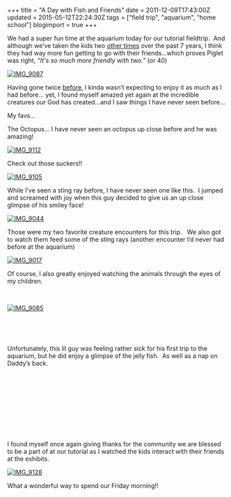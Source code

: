 +++
title = "A Day with Fish and Friends"
date = 2011-12-09T17:43:00Z
updated = 2015-05-12T22:24:30Z
tags = ["field trip", "aquarium", "home school"]
blogimport = true 
+++

We had a super fun time at the aquarium today for our tutorial fieldtrip.&#160; And although we’ve taken the kids two [other times](http://lifeatthecircus.com/2010/03/29/one-fish-two-fish/) over the past 7 years, I think they had way more fun getting to go with their friends…which proves Piglet was right, _“It's so much more friendly with two.”_ (or 40)

[![IMG_9087](https://latc.s3.amazonaws.com/wp-content/uploads/2011/12/IMG_9087.jpg "IMG_9087")](https://latc.s3.amazonaws.com/wp-content/uploads/2011/12/IMG_9087.jpg)

Having gone twice [before](http://lifeatthecircus.com/2010/03/29/one-fish-two-fish/), I kinda wasn’t expecting to enjoy it as much as I had before… yet, I found myself amazed yet again at the incredible creatures our God has created…and I saw things I have never seen before… 

My favs…

The Octopus… I have never seen an octopus up close before and he was amazing! 

[![IMG_9112](https://latc.s3.amazonaws.com/wp-content/uploads/2011/12/IMG_9112.jpg "IMG_9112")](https://latc.s3.amazonaws.com/wp-content/uploads/2011/12/IMG_9112.jpg)

Check out those suckers!!

[![IMG_9105](https://latc.s3.amazonaws.com/wp-content/uploads/2011/12/IMG_9105.jpg "IMG_9105")](https://latc.s3.amazonaws.com/wp-content/uploads/2011/12/IMG_9105.jpg)

While I’ve seen a sting ray before, I have never seen one like this.&#160; I jumped and screamed with joy when this guy decided to give us an up close glimpse of his smiley face!

[![IMG_9044](https://latc.s3.amazonaws.com/wp-content/uploads/2011/12/IMG_90441.jpg "IMG_9044")](https://latc.s3.amazonaws.com/wp-content/uploads/2011/12/IMG_90441.jpg)

Those were my two favorite creature encounters for this trip.&#160;&#160; We also got to watch them feed some of the sting rays (another encounter I’d never had before at the aquarium)

[![IMG_9017](https://latc.s3.amazonaws.com/wp-content/uploads/2011/12/IMG_9017.jpg "IMG_9017")](https://latc.s3.amazonaws.com/wp-content/uploads/2011/12/IMG_9017.jpg)

Of course, I also greatly enjoyed watching the animals through the eyes of my children.

&#160;

[![IMG_9085](https://latc.s3.amazonaws.com/wp-content/uploads/2011/12/IMG_9085.jpg "IMG_9085")](https://latc.s3.amazonaws.com/wp-content/uploads/2011/12/IMG_9085.jpg)

&#160;

&#160;

Unfortunately, this lil guy was feeling rather sick for his first trip to the aquarium, but he did enjoy a glimpse of the jelly fish.&#160; As well as a nap on Daddy’s back.&#160; 

&#160;

&#160;

&#160;

&#160;

&#160;

I found myself once again giving thanks for the community we are blessed to be a part of at our tutorial as I watched the kids interact with their friends at the exhibits.&#160; 

[![IMG_9128](https://latc.s3.amazonaws.com/wp-content/uploads/2011/12/IMG_9128.jpg "IMG_9128")](https://latc.s3.amazonaws.com/wp-content/uploads/2011/12/IMG_9128.jpg)

What a wonderful way to spend our Friday morning!!
